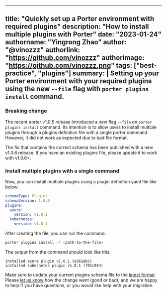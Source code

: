 
---
title: "Quickly set up a Porter environment with required plugins"
description: "How to install multiple plugins with Porter"
date: "2023-01-24"
authorname: "Yingrong Zhao"
author: "@vinozzz"
authorlink: "https://github.com/vinozzz"
authorimage: "https://github.com/vinozzz.png"
tags: ["best-practice", "plugins"]
summary: | 
    Setting up your Porter environment with your required plugins using the new `--file` flag with `porter plugins install` command.
---

### Breaking change
The recent porter v1.0.5 release introduced a new flag `--file` on `porter plugins install` command. Its intention is to allow users to install multiple plugins through a plugins definition file with a single porter command. However, it did not work as expected due to bad file format.

The fix that contains the correct schema has been published with a new v1.0.6 release. If you have an existing plugins file, please update it to work with v1.0.6+.

### Install multiple plugins with a single command
Now, you can install multiple plugins using a plugin definition yaml file like below:
```yaml
schemaType: Plugins
schemaVersion: 1.0.0
plugins:
  azure:
    version: v1.0.1
  kubernetes:
    version: v1.0.1
```

After creating the file, you can run the command:
```bash
porter plugins install -f <path-to-the-file>
```

The output from the command should look like this:
```
installed azure plugin v1.0.1 (e361abc)
installed kubernetes plugin v1.0.1 (f01c944)
```

Make sure to update your current plugins schema file to the [latest format](/reference/file-formats/#plugins) 
Please [let us know][contact] how the change went (good or bad), and we are happy to help if you have questions, or you would like help with your migration.

[announced]: https://github.com/docker/roadmap/issues/209
[Install Porter]: /install/
[contact]: /community/